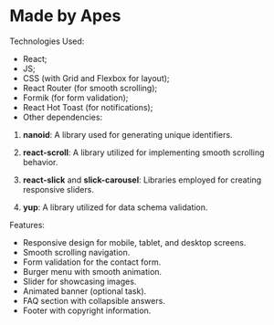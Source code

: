 # Made by Apes

Technologies Used:
- React;
- JS;
- CSS (with Grid and Flexbox for layout);
- React Router (for smooth scrolling);
- Formik (for form validation);
- React Hot Toast (for notifications);
- Other dependencies:

1. **nanoid**: A library used for generating unique identifiers.

2. **react-scroll**: A library utilized for implementing smooth scrolling behavior.

3. **react-slick** and **slick-carousel**: Libraries employed for creating responsive sliders.

4. **yup**: A library utilized for data schema validation.

Features:
- Responsive design for mobile, tablet, and desktop screens.
- Smooth scrolling navigation.
- Form validation for the contact form.
- Burger menu with smooth animation.
- Slider for showcasing images.
- Animated banner (optional task).
- FAQ section with collapsible answers.
- Footer with copyright information.